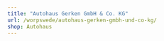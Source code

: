 ```yaml
---
title: "Autohaus Gerken GmbH & Co. KG"
url: /worpswede/autohaus-gerken-gmbh-und-co-kg/
shop: Autohaus
---
```

